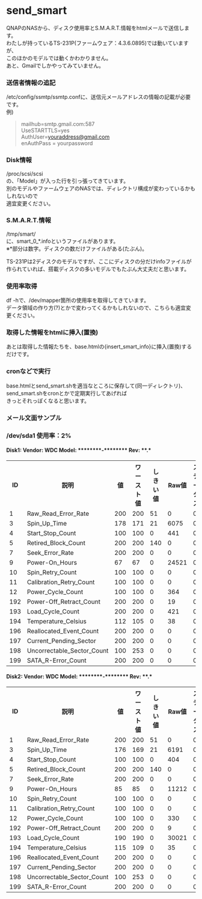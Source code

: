 # send_smart
QNAPのNASから、ディスク使用率とS.M.A.R.T.情報をhtmlメールで送信します。  
わたしが持っているTS-231P(ファームウェア：4.3.6.0895)では動いていますが、  
このほかのモデルでは動くかわかりません。  
あと、Gmailでしかやってみていません。

### 送信者情報の追記
/etc/config/ssmtp/ssmtp.confに、送信元メールアドレスの情報の記載が必要です。  
例)
>mailhub=smtp.gmail.com:587  
>UseSTARTTLS=yes  
>AuthUser=youraddress@gmail.com  
>enAuthPass = yourpassword  

### Disk情報
/proc/scsi/scsi  
の、「Model」が入った行を引っ張ってきています。  
別のモデルやファームウェアのNASでは、ディレクトリ構成が変わっているかもしれないので  
適宜変更ください。

### S.M.A.R.T.情報
/tmp/smart/  
に、smart_0_\*.infoというファイルがあります。  
※\*部分は数字。ディスクの数だけファイルがある(たぶん)。  

TS-231Pは2ディスクのモデルですが、ここにディスクの分だけinfoファイルが  
作られていれば、搭載ディスクの多いモデルでもたぶん大丈夫だと思います。

### 使用率取得
df -hで、/dev/mapper箇所の使用率を取得してきています。  
データ領域の作り方(?)とかで変わってくるかもしれないので、こちらも適宜変更ください。

### 取得した情報をhtmlに挿入(置換)
あとは取得した情報たちを、base.htmlの{insert_smart_info}に挿入(置換)するだけです。

### cronなどで実行
base.htmlとsend_smart.shを適当なところに保存して(同一ディレクトリ)、  
send_smart.shをcronとかで定期実行してあげれば  
きっとそれっぽくなると思います。

### メール文面サンプル
<h3>/dev/sda1 使用率：2%</h3> <h4>Disk1: Vendor: WDC Model: ********-******** Rev: **.*</h4> <table><tr><th>ID</th><th>説明</th><th>値</th><th>ワースト値</th><th>しきい値</th><th>Raw値</th><th>ステータス</th></tr><tr><td>1</td><td>Raw_Read_Error_Rate</td><td>200</td><td>200</td><td>51</td><td>0</td><td>0</td></tr><tr><td>3</td><td>Spin_Up_Time</td><td>178</td><td>171</td><td>21</td><td>6075</td><td>0</td></tr><tr><td>4</td><td>Start_Stop_Count</td><td>100</td><td>100</td><td>0</td><td>441</td><td>0</td></tr><tr><td>5</td><td>Retired_Block_Count</td><td>200</td><td>200</td><td>140</td><td>0</td><td>0</td></tr><tr><td>7</td><td>Seek_Error_Rate</td><td>200</td><td>200</td><td>0</td><td>0</td><td>0</td></tr><tr><td>9</td><td>Power-On_Hours</td><td>67</td><td>67</td><td>0</td><td>24521</td><td>0</td></tr><tr><td>10</td><td>Spin_Retry_Count</td><td>100</td><td>100</td><td>0</td><td>0</td><td>0</td></tr><tr><td>11</td><td>Calibration_Retry_Count</td><td>100</td><td>100</td><td>0</td><td>0</td><td>0</td></tr><tr><td>12</td><td>Power_Cycle_Count</td><td>100</td><td>100</td><td>0</td><td>364</td><td>0</td></tr><tr><td>192</td><td>Power-Off_Retract_Count</td><td>200</td><td>200</td><td>0</td><td>19</td><td>0</td></tr><tr><td>193</td><td>Load_Cycle_Count</td><td>200</td><td>200</td><td>0</td><td>421</td><td>0</td></tr><tr><td>194</td><td>Temperature_Celsius</td><td>112</td><td>105</td><td>0</td><td>38</td><td>0</td></tr><tr><td>196</td><td>Reallocated_Event_Count</td><td>200</td><td>200</td><td>0</td><td>0</td><td>0</td></tr><tr><td>197</td><td>Current_Pending_Sector</td><td>200</td><td>200</td><td>0</td><td>0</td><td>0</td></tr><tr><td>198</td><td>Uncorrectable_Sector_Count</td><td>100</td><td>253</td><td>0</td><td>0</td><td>0</td></tr><tr><td>199</td><td>SATA_R-Error_Count</td><td>200</td><td>200</td><td>0</td><td>0</td><td>0</td></tr></table> <h4>Disk2: Vendor: WDC Model: ********-******** Rev: **.*</h4> <table><tr><th>ID</th><th>説明</th><th>値</th><th>ワースト値</th><th>しきい値</th><th>Raw値</th><th>ステータス</th></tr><tr><td>1</td><td>Raw_Read_Error_Rate</td><td>200</td><td>200</td><td>51</td><td>0</td><td>0</td></tr><tr><td>3</td><td>Spin_Up_Time</td><td>176</td><td>169</td><td>21</td><td>6191</td><td>0</td></tr><tr><td>4</td><td>Start_Stop_Count</td><td>100</td><td>100</td><td>0</td><td>404</td><td>0</td></tr><tr><td>5</td><td>Retired_Block_Count</td><td>200</td><td>200</td><td>140</td><td>0</td><td>0</td></tr><tr><td>7</td><td>Seek_Error_Rate</td><td>200</td><td>200</td><td>0</td><td>0</td><td>0</td></tr><tr><td>9</td><td>Power-On_Hours</td><td>85</td><td>85</td><td>0</td><td>11212</td><td>0</td></tr><tr><td>10</td><td>Spin_Retry_Count</td><td>100</td><td>100</td><td>0</td><td>0</td><td>0</td></tr><tr><td>11</td><td>Calibration_Retry_Count</td><td>100</td><td>100</td><td>0</td><td>0</td><td>0</td></tr><tr><td>12</td><td>Power_Cycle_Count</td><td>100</td><td>100</td><td>0</td><td>330</td><td>0</td></tr><tr><td>192</td><td>Power-Off_Retract_Count</td><td>200</td><td>200</td><td>0</td><td>9</td><td>0</td></tr><tr><td>193</td><td>Load_Cycle_Count</td><td>190</td><td>190</td><td>0</td><td>30021</td><td>0</td></tr><tr><td>194</td><td>Temperature_Celsius</td><td>115</td><td>109</td><td>0</td><td>35</td><td>0</td></tr><tr><td>196</td><td>Reallocated_Event_Count</td><td>200</td><td>200</td><td>0</td><td>0</td><td>0</td></tr><tr><td>197</td><td>Current_Pending_Sector</td><td>200</td><td>200</td><td>0</td><td>0</td><td>0</td></tr><tr><td>198</td><td>Uncorrectable_Sector_Count</td><td>100</td><td>253</td><td>0</td><td>0</td><td>0</td></tr><tr><td>199</td><td>SATA_R-Error_Count</td><td>200</td><td>200</td><td>0</td><td>0</td><td>0</td></tr></table>
